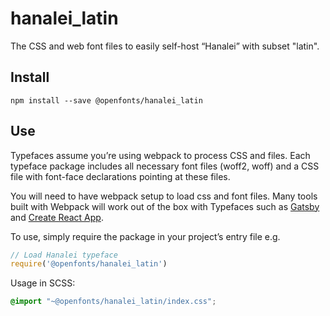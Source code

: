
# hanalei_latin

The CSS and web font files to easily self-host “Hanalei” with subset "latin".

## Install

`npm install --save @openfonts/hanalei_latin`

## Use

Typefaces assume you’re using webpack to process CSS and files. Each typeface
package includes all necessary font files (woff2, woff) and a CSS file with
font-face declarations pointing at these files.

You will need to have webpack setup to load css and font files. Many tools built
with Webpack will work out of the box with Typefaces such as [Gatsby](https://github.com/gatsbyjs/gatsby)
and [Create React App](https://github.com/facebookincubator/create-react-app).

To use, simply require the package in your project’s entry file e.g.

```javascript
// Load Hanalei typeface
require('@openfonts/hanalei_latin')
```

Usage in SCSS:
```scss
@import "~@openfonts/hanalei_latin/index.css";
```
